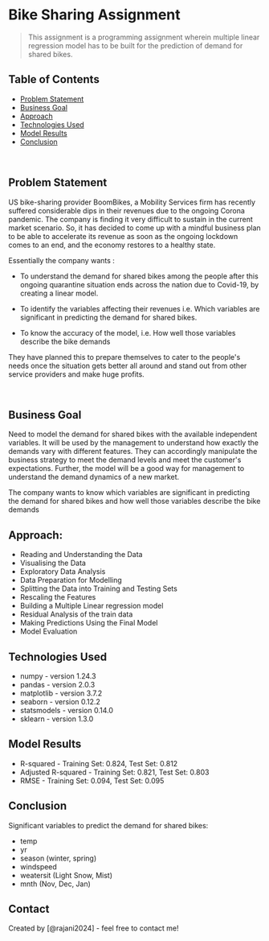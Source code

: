 # Bike Sharing Assignment
> This assignment is a programming assignment wherein multiple linear regression model has to be built for the prediction of demand for shared bikes.


## Table of Contents
* [Problem Statement](#problem-statement)
* [Business Goal](#business-goal)
* [Approach](#approach)
* [Technologies Used](#technologies-used)
* [Model Results](#model-results)
* [Conclusion](#conclusion)
<br />

<!-- You can include any other section that is pertinent to your problem -->

## Problem Statement
US bike-sharing provider BoomBikes, a Mobility Services firm has recently suffered considerable dips in their revenues due to the ongoing Corona pandemic. The company is finding it very difficult to sustain in the current market scenario. So, it has decided to come up with a mindful business plan to be able to accelerate its revenue as soon as the ongoing lockdown comes to an end, and the economy restores to a healthy state.

Essentially the company wants :

* To understand the demand for shared bikes among the people after this ongoing quarantine situation ends across the nation due to Covid-19, by creating a linear model.<br />

* To identify the variables affecting their revenues i.e. Which variables are significant in predicting the demand for shared bikes.<br />

* To know the accuracy of the model, i.e. How well those variables describe the bike demands

They have planned this to prepare themselves to cater to the people's needs once the situation gets better all around and stand out from other service providers and make huge profits.

<br />

<!-- You don't have to answer all the questions - just the ones relevant to your project. -->

## Business Goal
Need to model the demand for shared bikes with the available independent variables. It will be used by the management to understand how exactly the demands vary with different features. They can accordingly manipulate the business strategy to meet the demand levels and meet the customer's expectations. Further, the model will be a good way for management to understand the demand dynamics of a new market.

The company wants to know which variables are significant in predicting the demand for shared bikes and how well those variables describe the bike demands
<!-- You don't have to answer all the questions - just the ones relevant to your project. -->

## Approach:
- Reading and Understanding the Data
- Visualising the Data
- Exploratory Data Analysis
- Data Preparation for Modelling
- Splitting the Data into Training and Testing Sets
- Rescaling the Features
- Building a Multiple Linear regression model
- Residual Analysis of the train data
- Making Predictions Using the Final Model
- Model Evaluation


## Technologies Used
- numpy - version 1.24.3
- pandas - version 2.0.3
- matplotlib - version 3.7.2
- seaborn - version 0.12.2
- statsmodels - version 0.14.0
- sklearn - version 1.3.0
<!-- As the libraries versions keep on changing, it is recommended to mention the version of library used in this project -->

## Model Results
* R-squared 		 - Training Set: 0.824, Test Set: 0.812
* Adjusted R-squared - Training Set: 0.821, Test Set: 0.803
* RMSE				 - Training Set: 0.094, Test Set: 0.095

## Conclusion
Significant variables to predict the demand for shared bikes:
</br>
* temp
* yr
* season (winter, spring)
* windspeed
* weatersit (Light Snow, Mist)
* mnth (Nov, Dec, Jan)


## Contact
Created by [@rajani2024] - feel free to contact me!
